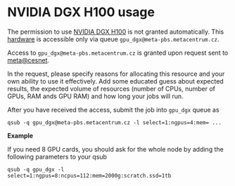 # NVIDIA DGX H100 usage

The permission to use [NVIDIA DGX H100](https://metavo.metacentrum.cz/en/news/novinka_2023_0011.html) is not granted automatically. This [hardware](https://metavo.metacentrum.cz/pbsmon2/resource/capy.cerit-sc.cz) is accessible only via queue `gpu_dgx@meta-pbs.metacentrum.cz`.

Access to `gpu_dgx@meta-pbs.metacentrum.cz` is granted upon request sent to <meta@cesnet>. 

In the request, please specify reasons for allocating this resource and your own ability to use it effectively. Add some educated guess about expected results, the expected volume of resources (number of CPUs, number of GPUs, RAM ands GPU RAM) and how long your jobs will run.

After you have received the access, submit the job into `gpu_dgx` queue as

    qsub -q gpu_dgx@meta-pbs.metacentrum.cz -l select=1:ngpus=4:mem= ... 


**Example**

If you need 8 GPU cards, you should ask for the whole node by adding the following parameters to your qsub

    qsub -q gpu_dgx -l select=1:ngpus=8:ncpus=112:mem=2000g:scratch.ssd=1tb


